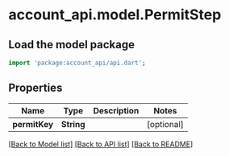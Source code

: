 # account_api.model.PermitStep

## Load the model package
```dart
import 'package:account_api/api.dart';
```

## Properties
Name | Type | Description | Notes
------------ | ------------- | ------------- | -------------
**permitKey** | **String** |  | [optional] 

[[Back to Model list]](../README.md#documentation-for-models) [[Back to API list]](../README.md#documentation-for-api-endpoints) [[Back to README]](../README.md)


